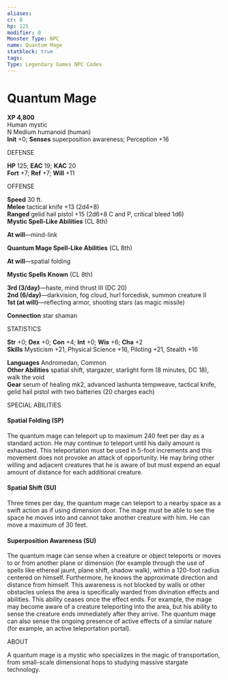 ```yaml
---
aliases: 
cr: 8
hp: 125
modifier: 0
Monster Type: NPC
name: Quantum Mage
statblock: true
tags: 
Type: Legendary Games NPC Codex
---
```


# Quantum Mage

**XP 4,800**  
Human mystic  
N Medium humanoid (human)  
**Init** +0; **Senses** superposition awareness; Perception +16

DEFENSE

**HP** 125; **EAC** 19; **KAC** 20  
**Fort** +7; **Ref** +7; **Will** +11

OFFENSE

**Speed** 30 ft.  
**Melee** tactical knife +13 (2d4+8)  
**Ranged** gelid hail pistol +15 (2d6+8 C and P, critical bleed 1d6)  
**Mystic Spell-Like Abilities** (CL 8th)

**At will**—mind-link

**Quantum Mage Spell-Like Abilities** (CL 8th)

**At will**—spatial folding

**Mystic Spells Known** (CL 8th)

**3rd (3/day)**—haste, mind thrust III (DC 20)  
**2nd (6/day)**—darkvision, fog cloud, hurl forcedisk, summon creature II  
**1st (at will)**—reflecting armor, shooting stars (as magic missile)

**Connection** star shaman

STATISTICS

**Str** +0; **Dex** +0; **Con** +4; **Int** +0; **Wis** +6; **Cha** +2  
**Skills** Mysticism +21, Physical Science +16, Piloting +21, Stealth +16

**Languages** Andromedan, Common  
**Other Abilities** spatial shift, stargazer, starlight form (8 minutes, DC 18), walk the void  
**Gear** serum of healing mk2, advanced lashunta tempweave, tactical knife, gelid hail pistol with two batteries (20 charges each)

SPECIAL ABILITIES

#### Spatial Folding (SP)

The quantum mage can teleport up to maximum 240 feet per day as a standard action. He may continue to teleport until his daily amount is exhausted. This teleportation must be used in 5-foot increments and this movement does not provoke an attack of opportunity. He may bring other willing and adjacent creatures that he is aware of but must expend an equal amount of distance for each additional creature.

#### Spatial Shift (SU)

Three times per day, the quantum mage can teleport to a nearby space as a swift action as if using dimension door. The mage must be able to see the space he moves into and cannot take another creature with him. He can move a maximum of 30 feet.

#### Superposition Awareness (SU)

The quantum mage can sense when a creature or object teleports or moves to or from another plane or dimension (for example through the use of spells like ethereal jaunt, plane shift, shadow walk), within a 120-foot radius centered on himself. Furthermore, he knows the approximate direction and distance from himself. This awareness is not blocked by walls or other obstacles unless the area is specifically warded from divination effects and abilities. This ability ceases once the effect ends. For example, the mage may become aware of a creature teleporting into the area, but his ability to sense the creature ends immediately after they arrive. The quantum mage can also sense the ongoing presence of active effects of a similar nature (for example, an active teleportation portal).

ABOUT

A quantum mage is a mystic who specializes in the magic of transportation, from small-scale dimensional hops to studying massive stargate technology.
